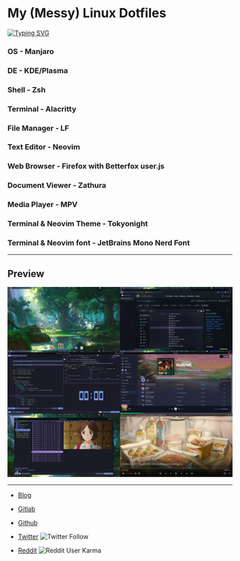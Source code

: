 # My (Messy) Linux Dotfiles

[![Typing SVG](https://readme-typing-svg.demolab.com?font=JetBrains+Mono&pause=1000&color=0ED5F7&width=435&lines=Manjaro+KDE;Alacritty;Neovim+%2B+Tmux;LF+File+Manager;MPV)](https://git.io/typing-svg)

### OS - Manjaro
### DE - KDE/Plasma
### Shell - Zsh
### Terminal - Alacritty
### File Manager - LF
### Text Editor - Neovim
### Web Browser - Firefox with Betterfox user.js
### Document Viewer - Zathura
### Media Player - MPV
### Terminal & Neovim Theme - Tokyonight
### Terminal & Neovim font - JetBrains Mono Nerd Font

---

## Preview

![Desktop Preview](/desktop2023-May.jpg "Desktop Preview")

---

- <a href="https://nimendra.bearblog.dev">Blog</a>

- <a href="https://gitlab.com/nimendra_">Gitlab</a>

- <a href="https://github.com/nmdra">Github</a>

- <a href="https://twitter.com/nimendra_">Twitter</a>
![Twitter Follow](https://img.shields.io/twitter/follow/nimendra_?logo=twitter&style=for-the-badge)

- <a href="https://reddit.com/u/Nimendra">Reddit</a>
![Reddit User Karma](https://img.shields.io/reddit/user-karma/combined/Nimendra?logo=reddit&style=for-the-badge)
